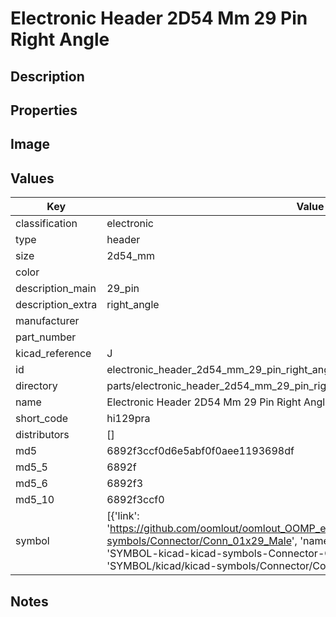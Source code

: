 # Electronic Header 2D54 Mm 29 Pin Right Angle

## Description

## Properties


## Image


## Values

| Key | Value |
| --- | --- |
| classification | electronic |
| type | header |
| size | 2d54_mm |
| color |  |
| description_main | 29_pin |
| description_extra | right_angle |
| manufacturer |  |
| part_number |  |
| kicad_reference | J |
| id | electronic_header_2d54_mm_29_pin_right_angle |
| directory | parts/electronic_header_2d54_mm_29_pin_right_angle |
| name | Electronic Header 2D54 Mm 29 Pin Right Angle |
| short_code | hi129pra |
| distributors | [] |
| md5 | 6892f3ccf0d6e5abf0f0aee1193698df |
| md5_5 | 6892f |
| md5_6 | 6892f3 |
| md5_10 | 6892f3ccf0 |
| symbol | [{'link': 'https://github.com/oomlout/oomlout_OOMP_eda_V2/tree/main/SYMBOL/kicad/kicad-symbols/Connector/Conn_01x29_Male', 'name': 'Connector : Conn_01x29_Male', 'id': 'SYMBOL-kicad-kicad-symbols-Connector-Conn_01x29_Male', 'directory': 'SYMBOL/kicad/kicad-symbols/Connector/Conn_01x29_Male/'}] |

## Notes


